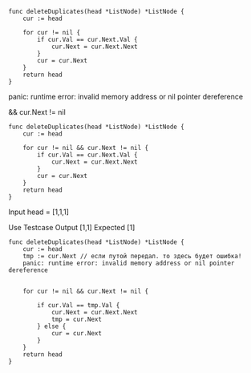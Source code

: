 ```
func deleteDuplicates(head *ListNode) *ListNode {
	cur := head

	for cur != nil {
		if cur.Val == cur.Next.Val {
			cur.Next = cur.Next.Next
		}
		cur = cur.Next
	}
	return head
}
```
panic: runtime error: invalid memory address or nil pointer dereference

&& cur.Next != nil

```
func deleteDuplicates(head *ListNode) *ListNode {
	cur := head

	for cur != nil && cur.Next != nil {
		if cur.Val == cur.Next.Val {
			cur.Next = cur.Next.Next
		}
		cur = cur.Next
	}
	return head
}
```
Input
head =
[1,1,1]

Use Testcase
Output
[1,1]
Expected
[1]



```
func deleteDuplicates(head *ListNode) *ListNode {
	cur := head
	tmp := cur.Next // если путой передал. то здесь будет ошибка!
	panic: runtime error: invalid memory address or nil pointer dereference


	for cur != nil && cur.Next != nil {

		if cur.Val == tmp.Val {
			cur.Next = cur.Next.Next
			tmp = cur.Next
		} else {
			cur = cur.Next
		}
	}
	return head
}
```